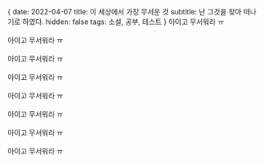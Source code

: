 {
date: 2022-04-07
title: 이 세상에서 가장 무서운 것
subtitle: 난 그것을 찾아 떠나기로 하였다.
hidden: false
tags: 소설, 공부, 테스트
}
아이고 무서워라 ㅠ<br>
<br>
아이고 무서워라 ㅠ<br>
<br>
아이고 무서워라 ㅠ<br>
<br>
아이고 무서워라 ㅠ<br>
<br>
아이고 무서워라 ㅠ<br>
<br>
아이고 무서워라 ㅠ<br>
<br>
아이고 무서워라 ㅠ<br>
<br>
아이고 무서워라 ㅠ<br>
<br>
